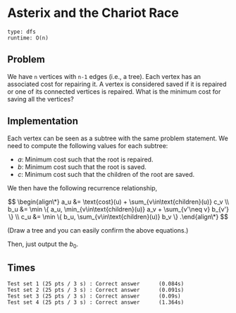 # Asterix and the Chariot Race

```
type: dfs
runtime: O(n)
```

## Problem

We have `n` vertices with `n-1` edges (i.e., a tree). Each vertex has an
associated cost for repairing it. A vertex is considered saved if it is
repaired or one of its connected vertices is repaired. What is the minimum
cost for saving all the vertices?

## Implementation

Each vertex can be seen as a subtree with the same problem statement. We need
to compute the following values for each subtree:
 - $a$: Minimum cost such that the root is repaired.
 - $b$: Minimum cost such that the root is saved.
 - $c$: Minimum cost such that the children of the root are saved.

We then have the following recurrence relationship,

$$
\begin{align\*}
    a_u &= \text{cost}(u) + \sum_{v\in\text{children}(u)} c_v \\
    b_u &= \min \{ a_u, \min_{v\in\text{children}(u)} a_v + \sum_{v'\neq v} b_{v'} \} \\
    c_u &= \min \{ b_u, \sum_{v\in\text{children}(u)} b_v \}
.\end{align\*}
$$ 

(Draw a tree and you can easily confirm the above equations.)

Then, just output the $b_0$.

## Times

```
Test set 1 (25 pts / 3 s) : Correct answer      (0.084s)
Test set 2 (25 pts / 3 s) : Correct answer      (0.091s)
Test set 3 (25 pts / 3 s) : Correct answer      (0.09s)
Test set 4 (25 pts / 3 s) : Correct answer      (1.364s)
```
